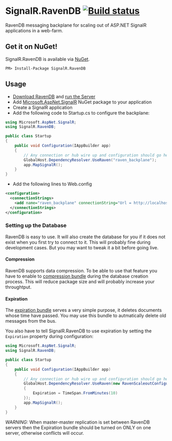 # SignalR.RavenDB [![Build status](https://ci.appveyor.com/api/projects/status?id=r1nc0ga4fwco48cq)](https://ci.appveyor.com/project/signalr-ravendb)

RavenDB messaging backplane for scaling out of ASP.NET SignalR applications in a web-farm.

## Get it on NuGet!

SignalR.RavenDB is available via [NuGet][me-nuget].

```
PM> Install-Package SignalR.RavenDB
```

## Usage

* [Download RavenDB][raven-download] and [run the Server][raven-tutorial]
* Add [Microsoft.AspNet.SignalR][signalr-nuget] NuGet package to your application
* Create a SignalR application
* Add the following code to Startup.cs to configure the backplane:
```csharp
using Microsoft.AspNet.SignalR;
using SignalR.RavenDB;

public class Startup
{
	public void Configuration(IAppBuilder app)
	{
		// Any connection or hub wire up and configuration should go here
		GlobalHost.DependencyResolver.UseRaven("raven_backplane");
		app.MapSignalR();
	}
}
```
* Add the following lines to Web.config
```xml
<configuration>
  <connectionStrings>
    <add name="raven_backplane" connectionString="Url = http://localhost:8080/; Database = signalr" />
  </connectionStrings>
</configuration>
```

### Setting up the Database

RavenDB is easy to use. It will also create the database for you if it does not exist when you first try to connect to it.
This will probably fine during development cases. But you may want to tweak it a bit before going live.

#### Compression

RavenDB supports data compression. To be able to use that feature you have to enable to [compression bundle][raven-compression] during the database creation process.
This will reduce package size and will probably increase your throughtput.

#### Expiration

The [expiration bundle][raven-expiration] serves a very simple purpose, it deletes documents whose time have passed.
You may use this bundle to autmatically delete old messages from the bus.

You also have to tell SignalR.RavenDB to use expiration by setting the `Expiration` property during configuration:
```csharp
using Microsoft.AspNet.SignalR;
using SignalR.RavenDB;

public class Startup
{
	public void Configuration(IAppBuilder app)
	{
		// Any connection or hub wire up and configuration should go here
		GlobalHost.DependencyResolver.UseRaven(new RavenScaleoutConfiguration("raven_backplane")
		{
		    Expiration = TimeSpan.FromMinutes(10)
		});
		app.MapSignalR();
	}
}
```

*WARNING:* When master-master replication is set between RavenDB servers then the Expiration bundle should be turned on ONLY on one server, 
otherwise conflicts will occur.

[raven-download]: http://ravendb.net/download
[raven-tutorial]: http://ravendb.net/docs/2.5/intro/ravendb-in-a-nutshell
[raven-compression]: http://ravendb.net/docs/2.0/server/extending/bundles/compression
[raven-expiration]: http://ravendb.net/docs/2.0/server/extending/bundles/expiration
[signalr-nuget]: http://nuget.org/packages/Microsoft.AspNet.SignalR
[me-nuget]: http://www.nuget.org/packages/SignalR.RavenDB
